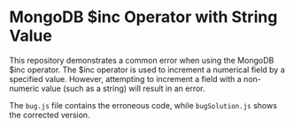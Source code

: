 # MongoDB $inc Operator with String Value

This repository demonstrates a common error when using the MongoDB $inc operator. The $inc operator is used to increment a numerical field by a specified value. However, attempting to increment a field with a non-numeric value (such as a string) will result in an error.

The `bug.js` file contains the erroneous code, while `bugSolution.js` shows the corrected version.
